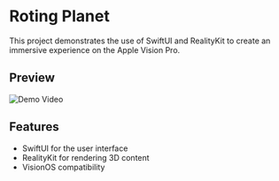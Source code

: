 # Roting Planet

This project demonstrates the use of SwiftUI and RealityKit to create an immersive experience on the Apple Vision Pro.

## Preview

![Demo Video](Assets.xcassets/Image.dataset/Screen%20Recording%202024-07-06%20at%2018.38.13%20(1).gif)

## Features

- SwiftUI for the user interface
- RealityKit for rendering 3D content
- VisionOS compatibility
